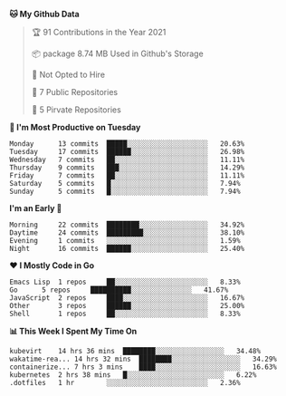 <!--START_SECTION:waka-->
**🐱 My Github Data**
> 🏆 91 Contributions in the Year 2021
 >
> 📦 package 8.74 MB Used in Github's Storage
 >
> 🚫 Not Opted to Hire
 >
> 🚪 7 Public Repositories
 >
> 🔑 5 Pirvate Repositories
 >

**📅 I'm Most Productive on Tuesday**
```text
Monday		13 commits	█████░░░░░░░░░░░░░░░░░░░░	20.63%
Tuesday		17 commits	██████░░░░░░░░░░░░░░░░░░░	26.98%
Wednesday	7 commits	██░░░░░░░░░░░░░░░░░░░░░░░	11.11%
Thursday	9 commits	███░░░░░░░░░░░░░░░░░░░░░░	14.29%
Friday		7 commits	██░░░░░░░░░░░░░░░░░░░░░░░	11.11%
Saturday	5 commits	█░░░░░░░░░░░░░░░░░░░░░░░░	7.94%
Sunday		5 commits	█░░░░░░░░░░░░░░░░░░░░░░░░	7.94%
```

**I'm an Early 🐤** 
```text
Morning		22 commits	████████░░░░░░░░░░░░░░░░░	34.92%
Daytime		24 commits	█████████░░░░░░░░░░░░░░░░	38.10%
Evening		1 commits	░░░░░░░░░░░░░░░░░░░░░░░░░	1.59%
Night		16 commits	██████░░░░░░░░░░░░░░░░░░░	25.40%
```

**❤ I Mostly Code in Go**

```text
Emacs Lisp	1 repos		██░░░░░░░░░░░░░░░░░░░░░░░	8.33%
Go		5 repos		██████████░░░░░░░░░░░░░░░	41.67%
JavaScript	2 repos		████░░░░░░░░░░░░░░░░░░░░░	16.67%
Other		3 repos		██████░░░░░░░░░░░░░░░░░░░	25.00%
Shell		1 repos		██░░░░░░░░░░░░░░░░░░░░░░░	8.33%
```

**📊 This Week I Spent My Time On**
```text
kubevirt	14 hrs 36 mins	████████░░░░░░░░░░░░░░░░░	34.48%
wakatime-rea...	14 hrs 32 mins	████████░░░░░░░░░░░░░░░░░	34.29%
containerize...	7 hrs 3 mins	████░░░░░░░░░░░░░░░░░░░░░	16.63%
kubernetes	2 hrs 38 mins	█░░░░░░░░░░░░░░░░░░░░░░░░	6.22%
.dotfiles	1 hr		░░░░░░░░░░░░░░░░░░░░░░░░░	2.36%
```

<!--END_SECTION:waka-->
